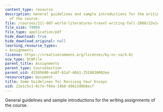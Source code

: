 ```yaml
---
content_type: resource
description: General guidelines and sample introductions for the writing assignments
  of the course.
file: /courses/21l-007-world-literatures-travel-writing-fall-2008/22e1c5c10c7ef04a14b8d9613d0b8ecf_revision_hand1.pdf
file_size: 79964
file_type: application/pdf
hide_download: true
hide_download_original: null
learning_resource_types:
- Assignments
license: https://creativecommons.org/licenses/by-nc-sa/4.0/
ocw_type: OCWFile
parent_title: Assignments
parent_type: CourseSection
parent_uid: d1505680-ea8f-62af-d6b1-2518830092ee
resourcetype: Document
title: Some Guidelines for Revising Your Essays
uid: 22e1c5c1-0c7e-f04a-14b8-d9613d0b8ecf
---
```

General guidelines and sample introductions for the writing assignments of the course.